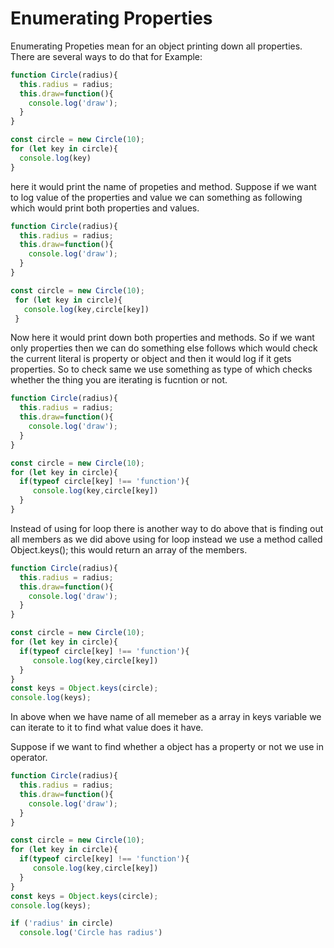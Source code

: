 # Enumerating Properties
Enumerating Propeties mean for an object printing down all properties. There are several ways to do that 
for Example:
```javascript
function Circle(radius){
  this.radius = radius;
  this.draw=function(){
    console.log('draw');
  }
}

const circle = new Circle(10);
for (let key in circle){
  console.log(key)
}
```

here it would print the name of propeties and method. Suppose if we want to log value of the properties and value we can something as following which would print both properties and values.

```javascript
function Circle(radius){
  this.radius = radius;
  this.draw=function(){
    console.log('draw');
  }
}

const circle = new Circle(10);
 for (let key in circle){
   console.log(key,circle[key])
 }
```
Now here it would print down both properties and methods. So if we want only properties then we can do something else follows which would check the current literal is property or object and then it would log if it gets properties. So to check same we use something as type of which checks whether the thing you are iterating is fucntion or not.
```javascript
function Circle(radius){
  this.radius = radius;
  this.draw=function(){
    console.log('draw');
  }
}

const circle = new Circle(10);
for (let key in circle){
  if(typeof circle[key] !== 'function'){
     console.log(key,circle[key])
  }
}
```

Instead of using for loop there is another way to do above that is finding out all members as we did above using for loop instead we use a method called Object.keys(<object-name>); this would return an array of the members.

```javascript
function Circle(radius){
  this.radius = radius;
  this.draw=function(){
    console.log('draw');
  }
}

const circle = new Circle(10);
for (let key in circle){
  if(typeof circle[key] !== 'function'){
     console.log(key,circle[key])
  }
}
const keys = Object.keys(circle);
console.log(keys);
```
In above when we have name of all memeber as a array in keys variable we can iterate to it to find what value does it have.


Suppose if we want to find whether a object has a property or not we use in operator.
```javascript
function Circle(radius){
  this.radius = radius;
  this.draw=function(){
    console.log('draw');
  }
}

const circle = new Circle(10);
for (let key in circle){
  if(typeof circle[key] !== 'function'){
     console.log(key,circle[key])
  }
}
const keys = Object.keys(circle);
console.log(keys);

if ('radius' in circle)
  console.log('Circle has radius')
```